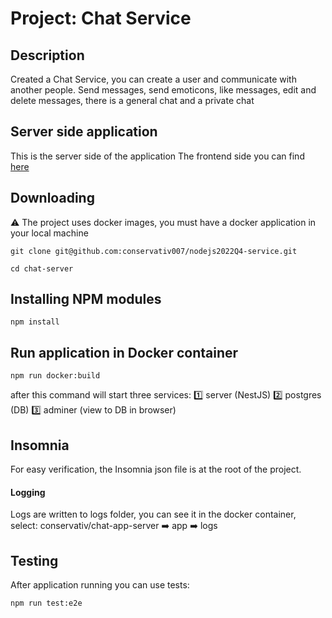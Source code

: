 # Project: Chat Service

## Description

Created a Chat Service, you can create a user and communicate with another people. Send messages, send emoticons, like messages, edit and delete messages, there is a general chat and a private chat

## Server side application

This is the server side of the application
The frontend side you can find [here](https://github.com/conservativ007/chat-client)

## Downloading

⚠️ The project uses docker images, you must have a docker application in your local machine

```
git clone git@github.com:conservativ007/nodejs2022Q4-service.git
```

```
cd chat-server
```

## Installing NPM modules

```
npm install
```

## Run application in Docker container

```
npm run docker:build
```

after this command will start three services:
:one: server (NestJS)
:two: postgres (DB)
:three: adminer (view to DB in browser)

## Insomnia

For easy verification, the Insomnia json file is at the root of the project.

#### Logging

Logs are written to logs folder, you can see it in the docker container,
select: conservativ/chat-app-server :arrow_right: app :arrow_right: logs

## Testing

After application running you can use tests:

```
npm run test:e2e
```
